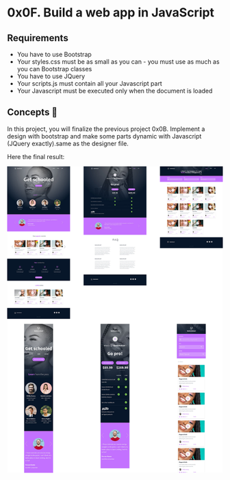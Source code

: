 # 0x0F. Build a web app in JavaScript

## Requirements
* You have to use Bootstrap
* Your styles.css must be as small as you can - you must use as much as you can Bootstrap classes
* You have to use JQuery
* Your scripts.js must contain all your Javascript part
* Your Javascript must be executed only when the document is loaded

## Concepts 🔧
In this project, you will finalize the previous project 0x0B. Implement a design with bootstrap and make some parts dynamic with Javascript (JQuery exactly).same as the designer file.

Here the final result:

![Final result](images/final_result.jpg)
